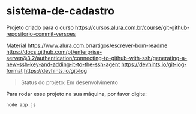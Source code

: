 # sistema-de-cadastro

Projeto criado para o curso https://cursos.alura.com.br/course/git-github-repositorio-commit-versoes

Material 
https://www.alura.com.br/artigos/escrever-bom-readme
https://docs.github.com/pt/enterprise-server@3.2/authentication/connecting-to-github-with-ssh/generating-a-new-ssh-key-and-adding-it-to-the-ssh-agent
https://devhints.io/git-log-format
https://devhints.io/git-log
> Status do projeto: Em desenvolvimento

Para rodar esse projeto na sua máquina, por favor digite:
```
node app.js
```
